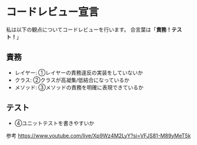 # コードレビュー宣言

私は以下の観点についてコードレビューを行います。
合言葉は「**責務！テスト！**」

## 責務
- レイヤー: ①レイヤーの責務違反の実装をしていないか
- クラス: ②クラスが高凝集/低結合になっているか
- メソッド: ③メソッドの責務を明確に表現できているか

## テスト
- ④ユニットテストを書きやすいか

参考 https://www.youtube.com/live/Xp9Wz4M2LyY?si=VFJS81-M89yMeT5k
